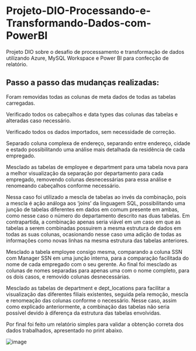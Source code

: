 # Projeto-DIO-Processando-e-Transformando-Dados-com-PowerBI
Projeto DIO sobre o desafio de processamento e transformação de dados utilizando Azure, MySQL Workspace e Power BI para confecção de relatório.

## Passo a passo das mudanças realizadas:
Foram removidas todas as colunas de meta dados de todas as tabelas carregadas.

Verificado todos os cabeçalhos e data types das colunas das tabelas e alteradas caso necessário.

Verificado todos os dados importados, sem necessidade de correção.

Separado coluna complexa de endereço, separando entre endereço, cidade e estado possibilitando uma análise mais detalhada da residência de cada empregado.

Mesclado as tabelas de employee e department para uma tabela nova para a melhor visualização da separação por departamento para cada empregado, removendo colunas desnecessárias para essa análise e renomeando cabeçalhos conforme necessário.

Nessa caso foi utilizado a mescla de tabelas ao invés da combinação, pois a mescla é ação análoga aos ‘joins’ da linguagem SQL, possibilitando uma junção de tabelas diferentes em dados em comum presente em ambas, como nesse caso o número do departamento descrito nas duas tabelas. Em contrapartida, a combinação apenas seria viável em um caso em que as tabelas a serem combinadas possuirem a mesma estrutura de dados em todas as suas colunas, ocasionando nesse caso uma adição de todas as informações como novas linhas na mesma estrutura das tabelas anteriores.

Mesclado a tabela employee consigo mesma, comparando a coluna SSN com Manager SSN em uma junção interna, para a comparação facilitada do nome de cada empregado com o seu gerente. Ao final foi mesclado as colunas de nomes separadas para apenas uma com o nome completo, para os dois casos, e removido colunas desnecessárias.

Mesclado as tabelas de department e dept_locations para facilitar a visualização das diferentes filiais existentes, seguida pela remoção, mescla e renomeação das colunas conforme o necessário. Nesse caso, assim como explicado anteriormente, a combinação das tabelas não seria possível devido à diferença da estrutura das tabelas envolvidas.

Por final foi feito um relatório simples para validar a obtenção correta dos dados trabalhados, apresentado no print abaixo.

![image](https://github.com/guilhermebtatim/Projeto-DIO-Processando-e-Transformando-Dados-com-PowerBI/assets/113799643/e2584b9c-2c45-459d-84c1-4ee97792d819)
